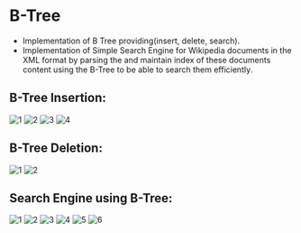 # B-Tree
- Implementation of B Tree providing(insert, delete, search).
- Implementation of Simple Search Engine for Wikipedia documents in the XML format by parsing the and maintain index of these documents content using the B-Tree to be     able to search them efficiently.
## B-Tree Insertion:
![1](https://user-images.githubusercontent.com/95590176/215356682-a751582a-9de7-4059-8ff0-0dcf91926c77.jpg)
![2](https://user-images.githubusercontent.com/95590176/215356684-545f85da-4734-4626-a0b2-460d47632cc6.jpg)
![3](https://user-images.githubusercontent.com/95590176/215356685-46577af3-04f6-4970-9d49-f83888eb9cd8.jpg)
![4](https://user-images.githubusercontent.com/95590176/215356686-87ee6294-f20d-4df1-b079-aa0f09c82adb.jpg)

## B-Tree Deletion:
![1](https://user-images.githubusercontent.com/95590176/215356746-c3647333-ad6a-4f2d-934a-8f86b8fa2577.jpg)
![2](https://user-images.githubusercontent.com/95590176/215356748-f95f6a2d-a6c2-49b0-a605-418b9918857f.jpg)

## Search Engine using B-Tree:
![1](https://user-images.githubusercontent.com/95590176/215356948-8891bf7a-8051-4d94-be25-3e79b63ff2d6.jpg)
![2](https://user-images.githubusercontent.com/95590176/215356949-83bd0847-9ea6-4c43-b927-b78bb5528cc1.jpg)
![3](https://user-images.githubusercontent.com/95590176/215356950-e62438f0-a177-4fa3-98f2-f851862b4dfa.jpg)
![4](https://user-images.githubusercontent.com/95590176/215356951-5510ea67-d83d-41a7-9538-2d992b9cd8c6.jpg)
![5](https://user-images.githubusercontent.com/95590176/215356952-cd619ba4-48d6-4f79-a130-52483b41a950.jpg)
![6](https://user-images.githubusercontent.com/95590176/215356953-05e3308b-05ea-4069-a494-f9bc8107e140.jpg)

